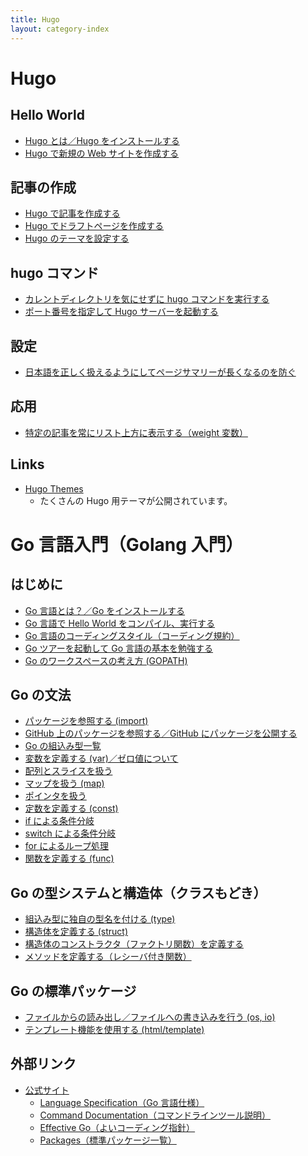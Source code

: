```yaml
---
title: Hugo
layout: category-index
---
```


Hugo
====

Hello World
----

* [Hugo とは／Hugo をインストールする](install.html)
* [Hugo で新規の Web サイトを作成する](create-site.html)

記事の作成
----
* [Hugo で記事を作成する](create-page.html)
* [Hugo でドラフトページを作成する](draft.html)
* [Hugo のテーマを設定する](theme.html)

hugo コマンド
----
* [カレントディレクトリを気にせずに hugo コマンドを実行する](source-dir.html)
* [ポート番号を指定して Hugo サーバーを起動する](server-port.html)

設定
----
* [日本語を正しく扱えるようにしてページサマリーが長くなるのを防ぐ](settings/japanese.html)

応用
----
* [特定の記事を常にリスト上方に表示する（weight 変数）](weight.html)

Links
----
* [Hugo Themes](https://themes.gohugo.io/)
  - たくさんの Hugo 用テーマが公開されています。

Go 言語入門（Golang 入門）
====

はじめに
----
* [Go 言語とは？／Go をインストールする](go/what-is-go.html)
* [Go 言語で Hello World をコンパイル、実行する](go/hello-world.html)
* [Go 言語のコーディングスタイル（コーディング規約）](go/coding-style.html)
* [Go ツアーを起動して Go 言語の基本を勉強する](go/go-tour.html)
* [Go のワークスペースの考え方 (GOPATH)](go/workspace.html)

Go の文法
----
* [パッケージを参照する (import)](go/import.html)
* [GitHub 上のパッケージを参照する／GitHub にパッケージを公開する](go/github.html)
* [Go の組込み型一覧](go/types.html)
* [変数を定義する (var)／ゼロ値について](go/var.html)
* [配列とスライスを扱う](go/array.html)
* [マップを扱う (map)](go/map.html)
* [ポインタを扱う](go/pointer.html)
* [定数を定義する (const)](go/const.html)
* [if による条件分岐](go/if.html)
* [switch による条件分岐](go/switch.html)
* [for によるループ処理](go/for.html)
* [関数を定義する (func)](go/func.html)

Go の型システムと構造体（クラスもどき）
----
* [組込み型に独自の型名を付ける (type)](go/type.html)
* [構造体を定義する (struct)](go/struct.html)
* [構造体のコンストラクタ（ファクトリ関数）を定義する](go/constructor.html)
* [メソッドを定義する（レシーバ付き関数）](go/method.html)

Go の標準パッケージ
----
* [ファイルからの読み出し／ファイルへの書き込みを行う (os, io)](go/file.html)
* [テンプレート機能を使用する (html/template)](go/template.html)

外部リンク
----
* [公式サイト](https://golang.org/)
  * [Language Specification（Go 言語仕様）](https://golang.org/ref/spec)
  * [Command Documentation（コマンドラインツール説明）](https://golang.org/doc/cmd)
  * [Effective Go（よいコーディング指針）](https://golang.org/doc/effective_go.html)
  * [Packages（標準パッケージ一覧）](https://golang.org/pkg/)

